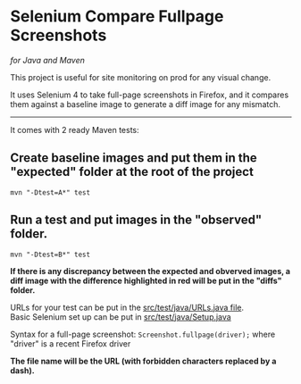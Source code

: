 # Selenium Compare Fullpage Screenshots
*for Java and Maven*


This project is useful for site monitoring on prod for any visual change.  

It uses Selenium 4 to take full-page screenshots in Firefox, and it compares them against a baseline image to generate a diff image for any mismatch.

---
It comes with 2 ready Maven tests:

## Create baseline images and put them in the "expected" folder at the root of the project  
`mvn "-Dtest=A*" test`  

## Run a test and put images in the "observed" folder.  
`mvn "-Dtest=B*" test`  

**If there is any discrepancy between the expected and obverved images, a diff image with the difference highlighted in red will be put in the "diffs" folder.**

URLs for your test can be put in the [src/test/java/URLs.java file](https://github.com/jpratt2/seleniumCompareFullpageScreenshots/blob/master/src/test/java/URLs.java).  
Basic Selenium set up can be put in [src/test/java/Setup.java](https://github.com/jpratt2/seleniumCompareFullpageScreenshots/blob/master/src/test/java/Setup.java)

Syntax for a full-page screenshot:
`Screenshot.fullpage(driver);` where "driver" is a recent Firefox driver

**The file name will be the URL (with forbidden characters replaced by a dash).**
